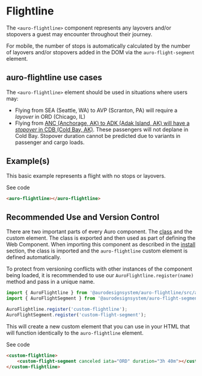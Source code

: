 <!--
The index.md file is a compiled document. No edits should be made directly to this file.
README.md is created by running `npm run build:docs`.
This file is generated based on a template fetched from `./docs/partials/index.md`
-->

# Flightline

<!-- AURO-GENERATED-CONTENT:START (FILE:src=./description.md) -->
<!-- The below content is automatically added from ./description.md -->
The `<auro-flightline>` component represents any layovers and/or stopovers a guest may encounter throughout their journey.

For mobile, the number of stops is automatically calculated by the number of layovers and/or stopovers added in the DOM via the `auro-flight-segment` element.
<!-- AURO-GENERATED-CONTENT:END -->

## auro-flightline use cases

<!-- AURO-GENERATED-CONTENT:START (FILE:src=./useCases.md) -->
<!-- The below content is automatically added from ./useCases.md -->
The `<auro-flightline>` element should be used in situations where users may:

* Flying from SEA (Seattle, WA) to AVP (Scranton, PA) will require a *layover* in ORD (Chicago, IL)
* Flying from [ANC (Anchorage, AK) to ADK (Adak Island, AK) will have a *stopover* in CDB (Cold Bay, AK)](https://onemileatatime.com/alaska-airlines-adak-cold-bay/). These passengers will not deplane in Cold Bay. Stopover duration cannot be predicted due to variants in passenger and cargo loads.
<!-- AURO-GENERATED-CONTENT:END -->

## Example(s)

This basic example represents a flight with no stops or layovers.

<div class="exampleWrapper">
  <!-- AURO-GENERATED-CONTENT:START (FILE:src=./../../apiExamples/basic.html) -->
  <!-- The below content is automatically added from ./../../apiExamples/basic.html -->
  <auro-flightline></auro-flightline>
  <!-- AURO-GENERATED-CONTENT:END -->
</div>
<auro-accordion alignRight>
  <span slot="trigger">See code</span>
<!-- AURO-GENERATED-CONTENT:START (CODE:src=./../../apiExamples/basic.html) -->
<!-- The below code snippet is automatically added from ./../../apiExamples/basic.html -->

```html
<auro-flightline></auro-flightline>
```
<!-- AURO-GENERATED-CONTENT:END -->
</auro-accordion>

## Recommended Use and Version Control

There are two important parts of every Auro component. The <a href="https://developer.mozilla.org/en-US/docs/Web/JavaScript/Reference/Classes">class</a> and the custom element. The class is exported and then used as part of defining the Web Component. When importing this component as described in the <a href="#install">install</a> section, the class is imported and the `auro-flightline` custom element is defined automatically.

To protect from versioning conflicts with other instances of the component being loaded, it is recommended to use our `AuroFlightline.register(name)` method and pass in a unique name.

```js
import { AuroFlightline } from '@aurodesignsystem/auro-flightline/src/auro-flightline';
import { AuroFlightSegment } from '@aurodesignsystem/auro-flight-segment/src/auro-flight-segment';

AuroFlightline.register('custom-flightline');
AuroFlightSegment.register('custom-flight-segment');
```

This will create a new custom element that you can use in your HTML that will function identically to the `auro-flightline` element.

<div class="exampleWrapper">
  <!-- AURO-GENERATED-CONTENT:START (FILE:src=./../../apiExamples/custom.html) -->
  <!-- The below content is automatically added from ./../../apiExamples/custom.html -->
  <custom-flightline>
      <custom-flight-segment canceled iata="ORD" duration="3h 40m"></custom-flight-segment>
  </custom-flightline>
  <!-- AURO-GENERATED-CONTENT:END -->
</div>
<auro-accordion alignRight>
  <span slot="trigger">See code</span>
<!-- AURO-GENERATED-CONTENT:START (CODE:src=./../../apiExamples/custom.html) -->
<!-- The below code snippet is automatically added from ./../../apiExamples/custom.html -->

```html
<custom-flightline>
    <custom-flight-segment canceled iata="ORD" duration="3h 40m"></custom-flight-segment>
</custom-flightline>
```
<!-- AURO-GENERATED-CONTENT:END -->
</auro-accordion>
